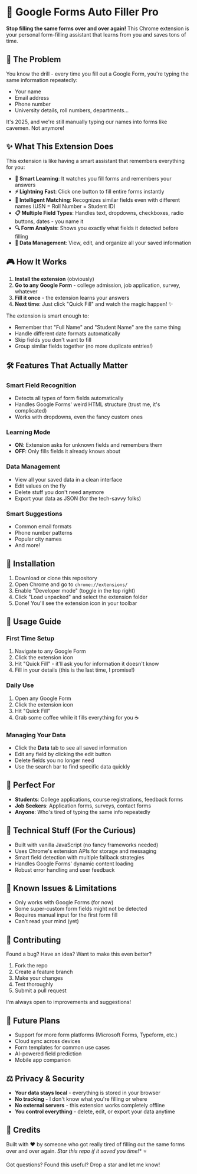 # 🚀 Google Forms Auto Filler Pro

**Stop filling the same forms over and over again!** This Chrome extension is your personal form-filling assistant that learns from you and saves tons of time.

## 😤 The Problem

You know the drill - every time you fill out a Google Form, you're typing the same information repeatedly:
- Your name 
- Email address 
- Phone number 
- University details, roll numbers, departments...

It's 2025, and we're still manually typing our names into forms like cavemen. Not anymore!

## ✨ What This Extension Does

This extension is like having a smart assistant that remembers everything for you:

- **🧠 Smart Learning**: It watches you fill forms and remembers your answers
- **⚡ Lightning Fast**: Click one button to fill entire forms instantly
- **🎯 Intelligent Matching**: Recognizes similar fields even with different names (USN = Roll Number = Student ID)
- **📋 Multiple Field Types**: Handles text, dropdowns, checkboxes, radio buttons, dates - you name it
- **🔍 Form Analysis**: Shows you exactly what fields it detected before filling
- **💾 Data Management**: View, edit, and organize all your saved information

## 🎮 How It Works

1. **Install the extension** (obviously)
2. **Go to any Google Form** - college admission, job application, survey, whatever
3. **Fill it once** - the extension learns your answers
4. **Next time**: Just click "Quick Fill" and watch the magic happen! ✨

The extension is smart enough to:
- Remember that "Full Name" and "Student Name" are the same thing
- Handle different date formats automatically  
- Skip fields you don't want to fill
- Group similar fields together (no more duplicate entries!)

## 🛠️ Features That Actually Matter

### Smart Field Recognition
- Detects all types of form fields automatically
- Handles Google Forms' weird HTML structure (trust me, it's complicated)
- Works with dropdowns, even the fancy custom ones

### Learning Mode
- **ON**: Extension asks for unknown fields and remembers them
- **OFF**: Only fills fields it already knows about

### Data Management
- View all your saved data in a clean interface
- Edit values on the fly
- Delete stuff you don't need anymore
- Export your data as JSON (for the tech-savvy folks)

### Smart Suggestions
- Common email formats
- Phone number patterns
- Popular city names
- And more!

## 🚀 Installation

1. Download or clone this repository
2. Open Chrome and go to `chrome://extensions/`
3. Enable "Developer mode" (toggle in the top right)
4. Click "Load unpacked" and select the extension folder
5. Done! You'll see the extension icon in your toolbar

## 📖 Usage Guide

### First Time Setup
1. Navigate to any Google Form
2. Click the extension icon
3. Hit "Quick Fill" - it'll ask you for information it doesn't know
4. Fill in your details (this is the last time, I promise!)

### Daily Use
1. Open any Google Form
2. Click the extension icon  
3. Hit "Quick Fill"
4. Grab some coffee while it fills everything for you ☕

### Managing Your Data
- Click the **Data** tab to see all saved information
- Edit any field by clicking the edit button
- Delete fields you no longer need
- Use the search bar to find specific data quickly

## 🎯 Perfect For

- **Students**: College applications, course registrations, feedback forms
- **Job Seekers**: Application forms, surveys, contact forms  
- **Anyone**: Who's tired of typing the same info repeatedly

## 🔧 Technical Stuff (For the Curious)

- Built with vanilla JavaScript (no fancy frameworks needed)
- Uses Chrome's extension APIs for storage and messaging
- Smart field detection with multiple fallback strategies
- Handles Google Forms' dynamic content loading
- Robust error handling and user feedback

## 🐛 Known Issues & Limitations

- Only works with Google Forms (for now)
- Some super-custom form fields might not be detected
- Requires manual input for the first form fill
- Can't read your mind (yet)

## 🤝 Contributing

Found a bug? Have an idea? Want to make this even better?

1. Fork the repo
2. Create a feature branch
3. Make your changes
4. Test thoroughly
5. Submit a pull request

I'm always open to improvements and suggestions!

## 📝 Future Plans

- Support for more form platforms (Microsoft Forms, Typeform, etc.)
- Cloud sync across devices
- Form templates for common use cases
- AI-powered field prediction
- Mobile app companion

## ⚖️ Privacy & Security

- **Your data stays local** - everything is stored in your browser
- **No tracking** - I don't know what you're filling or where
- **No external servers** - this extension works completely offline
- **You control everything** - delete, edit, or export your data anytime

## 🎉 Credits

Built with ❤️ by someone who got really tired of filling out the same forms over and over again.
*Star this repo if it saved you time!** ⭐

Got questions? Found this useful? Drop a star and let me know!
